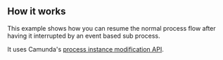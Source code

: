 ## How it works

This example shows how you can resume the normal process flow after having it interrupted by an event based sub process.

It uses Camunda's [process instance modification API](https://docs.camunda.org/manual/7.10/user-guide/process-engine/process-instance-modification/).